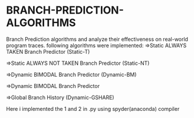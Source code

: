 # BRANCH-PREDICTION-ALGORITHMS
Branch Prediction algorithms and analyze their effectiveness on real-world program traces.
following algorithms were implemented:
=>Static ALWAYS TAKEN Branch Predictor (Static-T) 

=>Static ALWAYS NOT TAKEN Branch Predictor (Static-NT)

=>Dynamic BIMODAL Branch Predictor (Dynamic-BM)

=>Dynamic BIMODAL Branch Predictor

=>Global Branch History (Dynamic-GSHARE)

Here i implemented the 1 and 2 in .py using spyder(anaconda) compiler
